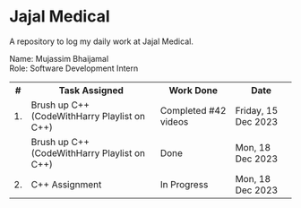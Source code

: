 # Jajal Medical
A repository to log my daily work at Jajal Medical.

<body>
  <p>
    Name: Mujassim Bhaijamal<br>
    Role: Software Development Intern
  </p>

  <table>
  <tr>
    <th>#</th>
    <th>Task Assigned</th>
    <th>Work Done</th>
    <th>Date</th>
  </tr>
  <tr>
    <td>1.</td>
    <td>Brush up C++ (CodeWithHarry Playlist on C++)</td>
    <td>Completed #42 videos</td>
    <td>Friday, 15 Dec 2023</td>
  </tr>
  <tr>
    <td></td>
    <td>Brush up C++ (CodeWithHarry Playlist on C++)</td>
    <td>Done</td>
    <td>Mon, 18 Dec 2023</td>
  </tr>
    
  <tr>
    <td>2.</td>
    <td>C++ Assignment</td>
    <td>In Progress</td>
    <td>Mon, 18 Dec 2023</td>
  </tr>
</table>

</body>
